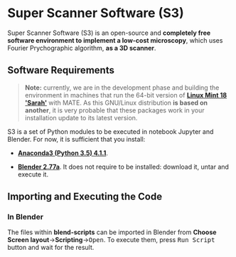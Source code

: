 Super Scanner Software (S3)
=======================

Super Scanner Software (S3) is an open-source and **completely free software environment to implement a low-cost microscopy**, which uses Fourier Prychographic algorithm, **as a 3D scanner**.

Software Requirements
---------------------------------

> **Note:** currently, we are in the development phase and building the environment in machines that run the 64-bit version of **[Linux Mint 18 'Sarah'](https://linuxmint.com/download.php)** with MATE. As this GNU/Linux distribution **is based on another**, it is very probable that these packages work in your installation update to its latest version.

S3 is a set of Python modules to be executed in notebook Jupyter and Blender. For now, it is sufficient that you install:

- [**Anaconda3 (Python 3.5) 4.1.1**](https://www.continuum.io/downloads).

- [**Blender 2.77a**](https://www.blender.org/download/). It does not require to be installed: download it, untar and execute it.

Importing and Executing the Code
------------------------------------------------
### In Blender
The files within **blend-scripts** can be imported in Blender from **Choose Screen layout**&rarr;**Scripting**&rarr;<kbd>Open</kbd>. To execute them, press <kbd>Run Script</kbd> button and wait for the result.
